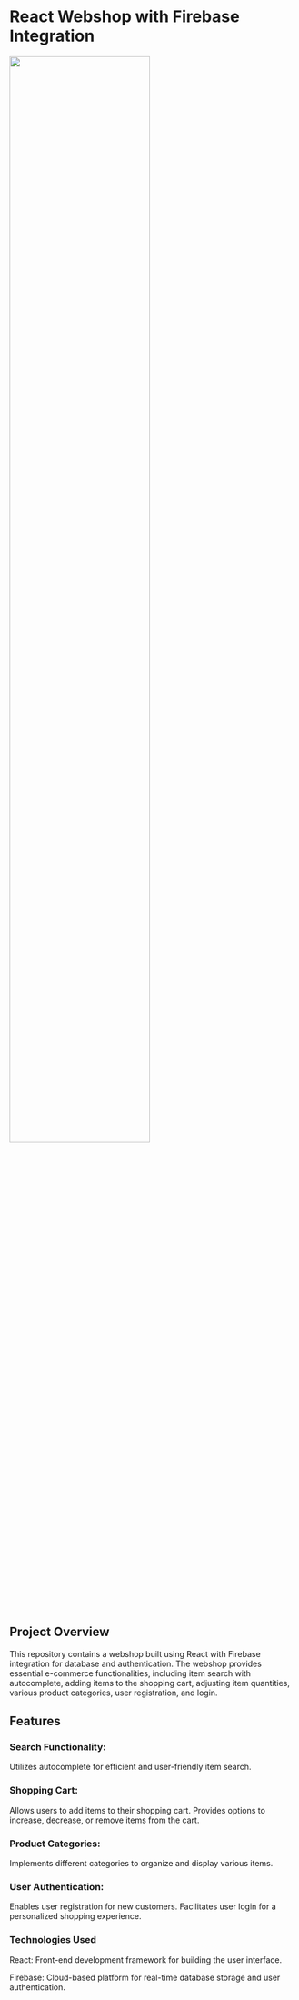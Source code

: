# React Webshop with Firebase Integration

<img src='./Github_Images/quiz_1.png' width=70%>

## Project Overview
This repository contains a webshop built using React with Firebase integration for database and authentication. The webshop provides essential e-commerce functionalities, including item search with autocomplete, adding items to the shopping cart, adjusting item quantities, various product categories, user registration, and login.

## Features
### Search Functionality:
Utilizes autocomplete for efficient and user-friendly item search.

### Shopping Cart:
Allows users to add items to their shopping cart.
Provides options to increase, decrease, or remove items from the cart.

### Product Categories:
Implements different categories to organize and display various items.

### User Authentication:
Enables user registration for new customers.
Facilitates user login for a personalized shopping experience.

### Technologies Used
React: Front-end development framework for building the user interface.

Firebase: Cloud-based platform for real-time database storage and user authentication.
